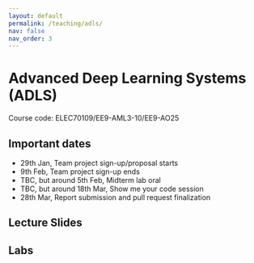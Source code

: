 ```yaml
---
layout: default
permalink: /teaching/adls/
nav: false
nav_order: 3
---
```


# Advanced Deep Learning Systems (ADLS)

Course code: ELEC70109/EE9-AML3-10/EE9-AO25

## Important dates

- 29th Jan, Team project sign-up/proposal starts
- 9th Feb, Team project sign-up ends
- TBC, but around 5th Feb, Midterm lab oral
- TBC, but around 18th Mar, Show me your code session
- 28th Mar, Report submission and pull request finalization

## Lecture Slides

## Labs